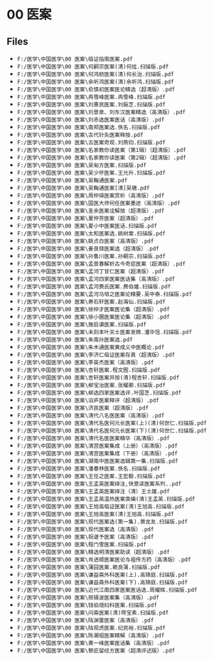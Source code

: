 # 00 医案

## Files

- `F:/医学\中国医学\00 医案\临证指南医案.pdf`
- `F:/医学\中国医学\00 医案\何嗣宗医案(清)何炫.扫描版.pdf`
- `F:/医学\中国医学\00 医案\何鸿舫医案(清)何长治.扫描版.pdf`
- `F:/医学\中国医学\00 医案\余听鸿医案(清)余听鸿.扫描版.pdf`
- `F:/医学\中国医学\00 医案\俞慎初医案医论精选（超清版）.pdf`
- `F:/医学\中国医学\00 医案\冉雪峰医案.冉雪峰.扫描版.pdf`
- `F:/医学\中国医学\00 医案\刘惠民医案.刘振芝.扫描版.pdf`
- `F:/医学\中国医学\00 医案\刘景泉、刘东汉医案精选（高清版）.pdf`
- `F:/医学\中国医学\00 医案\刘赤选医案医话（高清版）.pdf`
- `F:/医学\中国医学\00 医案\南郑医案选.佚名.扫描版.pdf`
- `F:/医学\中国医学\00 医案\古代针灸医案释按.pdf`
- `F:/医学\中国医学\00 医案\古医案奇观.刘燕钧.扫描版.pdf`
- `F:/医学\中国医学\00 医案\名家教你读医案（第1辑）（超清版）.pdf`
- `F:/医学\中国医学\00 医案\名家教你读医案（第2辑）（超清版）.pdf`
- `F:/医学\中国医学\00 医案\吴匊方医案.扫描版.pdf`
- `F:/医学\中国医学\00 医案\吴少怀医案.王允升.扫描版.pdf`
- `F:/医学\中国医学\00 医案\吴鞠通医案.pdf`
- `F:/医学\中国医学\00 医案\吴鞠通医案[清]吴瑭.pdf`
- `F:/医学\中国医学\00 医案\周仲瑛医案赏析（高清版）.pdf`
- `F:/医学\中国医学\00 医案\国医大师何任医案墨迹（高清版）.pdf`
- `F:/医学\中国医学\00 医案\圣余医案诠解按（超清版）.pdf`
- `F:/医学\中国医学\00 医案\夏仲芳医案（超清版）.pdf`
- `F:/医学\中国医学\00 医案\夏小中医案医话.扫描版.pdf`
- `F:/医学\中国医学\00 医案\太和医案选.姚树棠.扫描版.pdf`
- `F:/医学\中国医学\00 医案\姚贞白医案（高清版）.pdf`
- `F:/医学\中国医学\00 医案\姜良铎医案选（超清版）.pdf`
- `F:/医学\中国医学\00 医案\孙鲁川医案.孙朝宗.扫描版.pdf`
- `F:/医学\中国医学\00 医案\孟景春解析古今奇症医案（超清版）.pdf`
- `F:/医学\中国医学\00 医案\孟河丁甘仁医案（超清版）.pdf`
- `F:/医学\中国医学\00 医案\孟河四家医案医话集（高清版）.pdf`
- `F:/医学\中国医学\00 医案\孟河费氏医案.费伯雄.扫描版.pdf`
- `F:/医学\中国医学\00 医案\孟河马培之医案论精要.吴中泰.扫描版.pdf`
- `F:/医学\中国医学\00 医案\寿石轩医案.赵海仙.扫描版.pdf`
- `F:/医学\中国医学\00 医案\徐仲才医案医论集（超清版）.pdf`
- `F:/医学\中国医学\00 医案\徐小圃医案医论集（超清版）.pdf`
- `F:/医学\中国医学\00 医案\施启谟医案.扫描版.pdf`
- `F:/医学\中国医学\00 医案\未刻本叶天士医案发微.潘华信.扫描版.pdf`
- `F:/医学\中国医学\00 医案\朱南孙医案选.pdf`
- `F:/医学\中国医学\00 医案\朱木通医案黄成义中医概论.pdf`
- `F:/医学\中国医学\00 医案\李济仁临证医案存真（超清版）.pdf`
- `F:/医学\中国医学\00 医案\李英杰医案（高清版）.pdf`
- `F:/医学\中国医学\00 医案\杏轩医案.程文囿.扫描版.pdf`
- `F:/医学\中国医学\00 医案\杏轩医案并按(清)程杏轩.扫描版.pdf`
- `F:/医学\中国医学\00 医案\柳宝治医案.张耀卿.扫描版.pdf`
- `F:/医学\中国医学\00 医案\柳选四家医案选评.叶国芝.扫描版.pdf`
- `F:/医学\中国医学\00 医案\泊庐医案释评（超清版）.pdf`
- `F:/医学\中国医学\00 医案\济民医案（超清版）.pdf`
- `F:/医学\中国医学\00 医案\清代八名医医案（高清版）.pdf`
- `F:/医学\中国医学\00 医案\清代名医何元长医案(上)(清)何世仁.扫描版.pdf`
- `F:/医学\中国医学\00 医案\清代名医何元长医案(下)(清)何世仁.扫描版.pdf`
- `F:/医学\中国医学\00 医案\清代名医医案精华（高清版）.pdf`
- `F:/医学\中国医学\00 医案\清宫医案集成（上册）（高清版）.pdf`
- `F:/医学\中国医学\00 医案\清宫医案集成（下册）（高清版）.pdf`
- `F:/医学\中国医学\00 医案\湖南中医医案选辑第一集.扫描版.pdf`
- `F:/医学\中国医学\00 医案\潘春林医案.佚名.扫描版.pdf`
- `F:/医学\中国医学\00 医案\王任之医案.王宏毅.扫描版.pdf`
- `F:/医学\中国医学\00 医案\王孟英医案绎注,快意读医案系列..pdf`
- `F:/医学\中国医学\00 医案\王孟英医案绎注（清）王士雄.pdf`
- `F:/医学\中国医学\00 医案\王孟英温热医案类编(清)王孟英.扫描版.pdf`
- `F:/医学\中国医学\00 医案\王旭高临证医案(清)王旭高.扫描版.pdf`
- `F:/医学\中国医学\00 医案\王旭高医案(清)王旭高.扫描版.pdf`
- `F:/医学\中国医学\00 医案\现代医案选(第一集).萧龙友.扫描版.pdf`
- `F:/医学\中国医学\00 医案\现代医案选（高清版）.pdf`
- `F:/医学\中国医学\00 医案\祝谌予医案（高清版）.pdf`
- `F:/医学\中国医学\00 医案\程门雪医案.扫描版.pdf`
- `F:/医学\中国医学\00 医案\精选明清医案助读（超清版）.pdf`
- `F:/医学\中国医学\00 医案\肖进顺医案医论与祖传方药（高清版）.pdf`
- `F:/医学\中国医学\00 医案\蒲园医案.赖良蒲.扫描版.pdf`
- `F:/医学\中国医学\00 医案\谦益斋外科医案(上).高锦庭.扫描版.pdf`
- `F:/医学\中国医学\00 医案\谦益斋外科医案(下).高锦庭.扫描版.pdf`
- `F:/医学\中国医学\00 医案\近代江南四家医案医话选.周耀辉.扫描版.pdf`
- `F:/医学\中国医学\00 医案\邢锡波医案集（高清版）.pdf`
- `F:/医学\中国医学\00 医案\钱伯煊妇科医案.扫描版.pdf`
- `F:/医学\中国医学\00 医案\问斋医案(清)蒋宝素.扫描版.pdf`
- `F:/医学\中国医学\00 医案\陆渊雷医案（高清版）.pdf`
- `F:/医学\中国医学\00 医案\陆观虎医案.纪民裕.扫描版.pdf`
- `F:/医学\中国医学\00 医案\陈潮祖医案精解（高清版）.pdf`
- `F:/医学\中国医学\00 医案\黄一峰医案医话集（高清版）.pdf`
- `F:/医学\中国医学\00 医案\黎庇留经方医案（超清评述版）.pdf`
